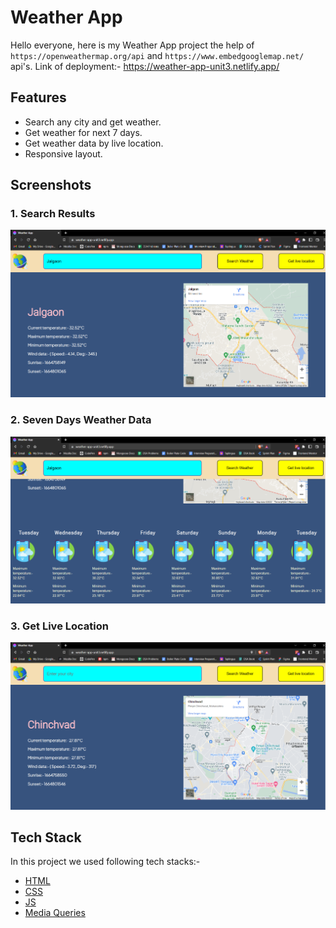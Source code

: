 # Weather App

Hello everyone, here is my Weather App project the help of `https://openweathermap.org/api` and `https://www.embedgooglemap.net/` api's. Link of deployment:- https://weather-app-unit3.netlify.app/


## Features

- Search any city and get weather.
- Get weather for next 7 days.
- Get weather data by live location.
- Responsive layout.


## Screenshots

### 1. Search Results
![Search Results](./assets/homeOnePage.png)
### 2. Seven Days Weather Data
![Seven Days Weather Data](./assets/homeTwoPage.png)
### 3. Get Live Location
![Get Live Location](./assets/liveLocationPage.png)


## Tech Stack

In this project we used following tech stacks:- 
- [HTML](https://developer.mozilla.org/en-US/docs/Web/HTML)
- [CSS](https://developer.mozilla.org/en-US/docs/Web/CSS)
- [JS](https://developer.mozilla.org/en-US/docs/Web/JavaScript)
- [Media Queries](https://developer.mozilla.org/en-US/docs/Web/CSS/Media_Queries/Using_media_queries)




